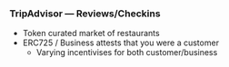 ### TripAdvisor — Reviews/Checkins

- Token curated market of restaurants
- ERC725 / Business attests that you were a customer
  - Varying incentivises for both customer/business

